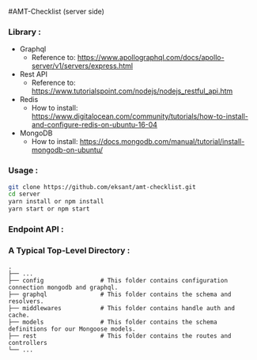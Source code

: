 #AMT-Checklist (server side)

### Library :
- Graphql
  - Reference to: https://www.apollographql.com/docs/apollo-server/v1/servers/express.html
- Rest API
  - Reference to: https://www.tutorialspoint.com/nodejs/nodejs_restful_api.htm
- Redis
  - How to install: https://www.digitalocean.com/community/tutorials/how-to-install-and-configure-redis-on-ubuntu-16-04
- MongoDB
  - How to install: https://docs.mongodb.com/manual/tutorial/install-mongodb-on-ubuntu/

### Usage :
```bash
git clone https://github.com/eksant/amt-checklist.git
cd server
yarn install or npm install
yarn start or npm start
```

### Endpoint API :

### A Typical Top-Level Directory :
    .
    ├── ...
    ├── config                # This folder contains configuration connection mongodb and graphql.
    ├── graphql               # This folder contains the schema and resolvers.
    ├── middlewares           # This folder contains handle auth and cache.
    ├── models                # This folder contains the schema definitions for our Mongoose models.
    ├── rest                  # This folder contains the routes and controllers
    └── ...
